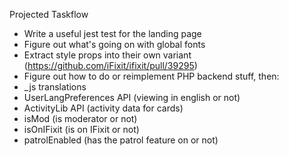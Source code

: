 Projected Taskflow

-  Write a useful jest test for the landing page
-  Figure out what's going on with global fonts
-  Extract style props into their own variant (https://github.com/iFixit/ifixit/pull/39295)
-  Figure out how to do or reimplement PHP backend stuff, then:
-  \_js translations
-  UserLangPreferences API (viewing in english or not)
-  ActivityLib API (activity data for cards)
-  isMod (is moderator or not)
-  isOnIFixit (is on IFixit or not)
-  patrolEnabled (has the patrol feature on or not)
